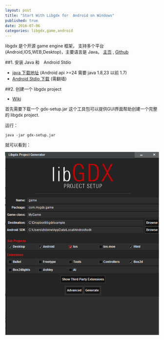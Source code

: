 ```yaml
--- 
layout: post
title: "Start With Libgdx for  Android on Windows"
published: true
date: 2016-07-06
categories: libgdx,game,android
---
```


libgdx 是个开源 game engine 框架， 支持多个平台(Android,IOS,WEB,Desktop)，主要语言是 Java。 [主页][libgdx] , [Github][libgdx-github]

##1. 安装 Java 和　Android Stdio

- [java 下载地址][java-download] (Android api >=24 需要 java 1.8,23 以前 1.7)
- [Android Stdio 下载][android-stdio-download] (需翻墙) 

##2. 创建一个 libgdx project 

- [Wiki][create-libgdx-project]

首先需要下载一个 gdx-setup.jar 这个工具包可以提供GUI界面帮助创建一个完整的 libgdx project.

运行：

    java -jar gdx-setup.jar 

就可以看到：


![gdx-setup](https://raw.githubusercontent.com/androidzhibinw/androidzhibinw.github.io/master/images/2016-07-06/gdx-setup.png)




[libgdx]:https://libgdx.badlogicgames.com
[libgdx-github]:https://github.com/libgdx/libgdx
[java-download]:http://www.oracle.com/technetwork/java/javase/downloads/index.html
[android-stdio-download]:https://developer.android.com/studio/index.html?gclid=Cj0KEQjwte27BRCM6vjIidHvnKQBEiQAC4MzrZl8T_5ohKht6iz0xGcHfPUMurj7umhbRCObCJUMeyIaAhGV8P8HAQ
[create-libgdx-project]:https://github.com/libgdx/libgdx/wiki/Project-Setup-Gradle